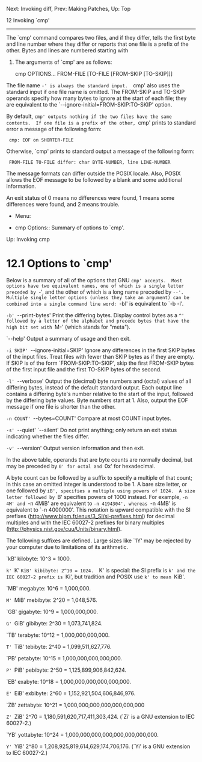 Next: Invoking diff,  Prev: Making Patches,  Up: Top

12 Invoking `cmp'
*****************

The `cmp' command compares two files, and if they differ, tells the
first byte and line number where they differ or reports that one file
is a prefix of the other.  Bytes and lines are numbered starting with
1.  The arguments of `cmp' are as follows:

     cmp OPTIONS... FROM-FILE [TO-FILE [FROM-SKIP [TO-SKIP]]]

   The file name `-' is always the standard input.  `cmp' also uses the
standard input if one file name is omitted.  The FROM-SKIP and TO-SKIP
operands specify how many bytes to ignore at the start of each file;
they are equivalent to the `--ignore-initial=FROM-SKIP:TO-SKIP' option.

   By default, `cmp' outputs nothing if the two files have the same
contents.  If one file is a prefix of the other, `cmp' prints to
standard error a message of the following form:

     cmp: EOF on SHORTER-FILE

   Otherwise, `cmp' prints to standard output a message of the
following form:

     FROM-FILE TO-FILE differ: char BYTE-NUMBER, line LINE-NUMBER

   The message formats can differ outside the POSIX locale.  Also,
POSIX allows the EOF message to be followed by a blank and some
additional information.

   An exit status of 0 means no differences were found, 1 means some
differences were found, and 2 means trouble.

* Menu:

* cmp Options:: Summary of options to `cmp'.

Up: Invoking cmp

12.1 Options to `cmp'
=====================

Below is a summary of all of the options that GNU `cmp' accepts.  Most
options have two equivalent names, one of which is a single letter
preceded by `-', and the other of which is a long name preceded by
`--'.  Multiple single letter options (unless they take an argument)
can be combined into a single command line word: `-bl' is equivalent to
`-b -l'.

`-b'
`--print-bytes'
     Print the differing bytes.  Display control bytes as a `^'
     followed by a letter of the alphabet and precede bytes that have
     the high bit set with `M-' (which stands for "meta").

`--help'
     Output a summary of usage and then exit.

`-i SKIP'
`--ignore-initial=SKIP'
     Ignore any differences in the first SKIP bytes of the input files.
     Treat files with fewer than SKIP bytes as if they are empty.  If
     SKIP is of the form `FROM-SKIP:TO-SKIP', skip the first FROM-SKIP
     bytes of the first input file and the first TO-SKIP bytes of the
     second.

`-l'
`--verbose'
     Output the (decimal) byte numbers and (octal) values of all
     differing bytes, instead of the default standard output.  Each
     output line contains a differing byte's number relative to the
     start of the input, followed by the differing byte values.  Byte
     numbers start at 1.  Also, output the EOF message if one file is
     shorter than the other.

`-n COUNT'
`--bytes=COUNT'
     Compare at most COUNT input bytes.

`-s'
`--quiet'
`--silent'
     Do not print anything; only return an exit status indicating
     whether the files differ.

`-v'
`--version'
     Output version information and then exit.

   In the above table, operands that are byte counts are normally
decimal, but may be preceded by `0' for octal and `0x' for hexadecimal.

   A byte count can be followed by a suffix to specify a multiple of
that count; in this case an omitted integer is understood to be 1.  A
bare size letter, or one followed by `iB', specifies a multiple using
powers of 1024.  A size letter followed by `B' specifies powers of 1000
instead.  For example, `-n 4M' and `-n 4MiB' are equivalent to `-n
4194304', whereas `-n 4MB' is equivalent to `-n 4000000'.  This
notation is upward compatible with the SI prefixes
(http://www.bipm.fr/enus/3_SI/si-prefixes.html) for decimal multiples
and with the IEC 60027-2 prefixes for binary multiples
(http://physics.nist.gov/cuu/Units/binary.html).

   The following suffixes are defined.  Large sizes like `1Y' may be
rejected by your computer due to limitations of its arithmetic.

`kB'
     kilobyte: 10^3 = 1000.

`k'
`K'
`KiB'
     kibibyte: 2^10 = 1024.  `K' is special: the SI prefix is `k' and
     the IEC 60027-2 prefix is `Ki', but tradition and POSIX use `k' to
     mean `KiB'.

`MB'
     megabyte: 10^6 = 1,000,000.

`M'
`MiB'
     mebibyte: 2^20 = 1,048,576.

`GB'
     gigabyte: 10^9 = 1,000,000,000.

`G'
`GiB'
     gibibyte: 2^30 = 1,073,741,824.

`TB'
     terabyte:  10^12 = 1,000,000,000,000.

`T'
`TiB'
     tebibyte: 2^40 = 1,099,511,627,776.

`PB'
     petabyte: 10^15 = 1,000,000,000,000,000.

`P'
`PiB'
     pebibyte: 2^50 = 1,125,899,906,842,624.

`EB'
     exabyte: 10^18 = 1,000,000,000,000,000,000.

`E'
`EiB'
     exbibyte: 2^60 = 1,152,921,504,606,846,976.

`ZB'
     zettabyte: 10^21 = 1,000,000,000,000,000,000,000

`Z'
`ZiB'
     2^70 = 1,180,591,620,717,411,303,424.  (`Zi' is a GNU extension to
     IEC 60027-2.)

`YB'
     yottabyte: 10^24 = 1,000,000,000,000,000,000,000,000.

`Y'
`YiB'
     2^80 = 1,208,925,819,614,629,174,706,176.  (`Yi' is a GNU
     extension to IEC 60027-2.)

